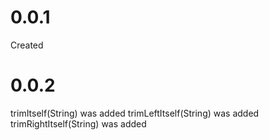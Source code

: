 # 0.0.1
Created

# 0.0.2
trimItself(String) was added
trimLeftItself(String) was added
trimRightItself(String) was added
